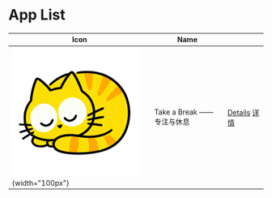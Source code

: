 # App List

| Icon                                                            | Name                       |      |
| --------------------------------------------------------------- | -------------------------- | ---- |
| ![Take a Break 图标](take-a-break/assets/takeabreak-icon.png){width="100px"} | Take a Break —— 专注与休息 |  [Details](./take-a-break/index.en.md) [详情](./take-a-break/index.zh.md) |

